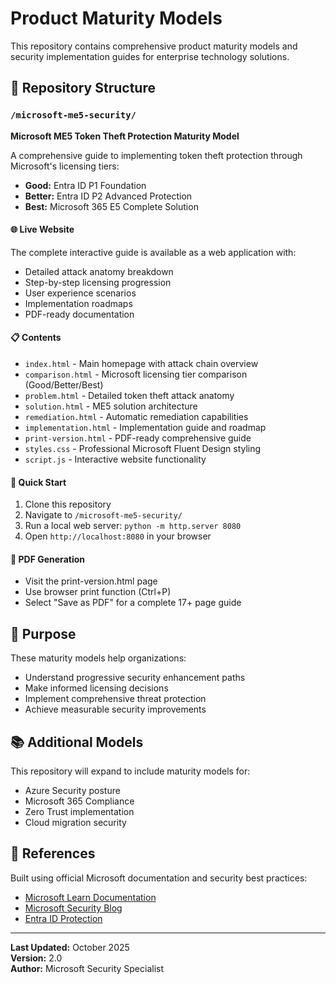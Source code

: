 # Product Maturity Models

This repository contains comprehensive product maturity models and security implementation guides for enterprise technology solutions.

## 📁 Repository Structure

### `/microsoft-me5-security/`
**Microsoft ME5 Token Theft Protection Maturity Model**

A comprehensive guide to implementing token theft protection through Microsoft's licensing tiers:
- **Good:** Entra ID P1 Foundation
- **Better:** Entra ID P2 Advanced Protection  
- **Best:** Microsoft 365 E5 Complete Solution

#### 🌐 Live Website
The complete interactive guide is available as a web application with:
- Detailed attack anatomy breakdown
- Step-by-step licensing progression
- User experience scenarios
- Implementation roadmaps
- PDF-ready documentation

#### 📋 Contents
- `index.html` - Main homepage with attack chain overview
- `comparison.html` - Microsoft licensing tier comparison (Good/Better/Best)
- `problem.html` - Detailed token theft attack anatomy
- `solution.html` - ME5 solution architecture
- `remediation.html` - Automatic remediation capabilities
- `implementation.html` - Implementation guide and roadmap
- `print-version.html` - PDF-ready comprehensive guide
- `styles.css` - Professional Microsoft Fluent Design styling
- `script.js` - Interactive website functionality

#### 🚀 Quick Start
1. Clone this repository
2. Navigate to `/microsoft-me5-security/`
3. Run a local web server: `python -m http.server 8080`
4. Open `http://localhost:8080` in your browser

#### 📄 PDF Generation
- Visit the print-version.html page
- Use browser print function (Ctrl+P)
- Select "Save as PDF" for a complete 17+ page guide

## 🎯 Purpose

These maturity models help organizations:
- Understand progressive security enhancement paths
- Make informed licensing decisions
- Implement comprehensive threat protection
- Achieve measurable security improvements

## 📚 Additional Models

This repository will expand to include maturity models for:
- Azure Security posture
- Microsoft 365 Compliance
- Zero Trust implementation
- Cloud migration security

## 🔗 References

Built using official Microsoft documentation and security best practices:
- [Microsoft Learn Documentation](https://learn.microsoft.com/)
- [Microsoft Security Blog](https://www.microsoft.com/security/blog/)
- [Entra ID Protection](https://learn.microsoft.com/en-us/entra/id-protection/)

---

**Last Updated:** October 2025  
**Version:** 2.0  
**Author:** Microsoft Security Specialist
